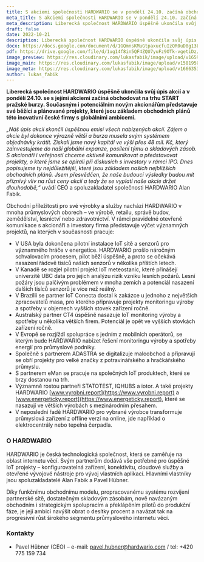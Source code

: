 ```yaml
---
title: S akciemi společnosti HARDWARIO se v pondělí 24.10. začíná obchodovat na trhu START pražské burzy
meta_title: S akciemi společnosti HARDWARIO se v pondělí 24.10. začíná obchodovat na trhu START pražské burzy, firma představila běžící a plánované IoT projekty
meta_description: Liberecká společnost HARDWARIO úspěšně ukončila svůj úpis akcií a v pondělí 24.10. se s jejími akciemi začíná obchodovat na trhu START pražské burzy. Současným i potenciálním novým akcionářům představuje své běžící a plánované projekty, které jsou základem obchodních plánů této inovativní české firmy s globálními ambicemi.
draft: false
date: 2022-10-21
description: Liberecká společnost HARDWARIO úspěšně ukončila svůj úpis akcií a v pondělí 24.10. se s jejími akciemi začíná obchodovat na trhu START pražské burzy. Současným i potenciálním novým akcionářům představuje své běžící a plánované projekty, které jsou základem obchodních plánů této inovativní české firmy s globálními ambicemi.
docx: https://docs.google.com/document/d/1GQmnsKMuGtpaxucfuIzQR0uD8g13Lk8N/edit?usp=sharing&ouid=100979526148034723712&rtpof=true&sd=true
pdf: https://drive.google.com/file/d/1ug14f8in5QF4ZQU7yuFz9OTk-vgetiDz/view?usp=sharing
image_preview: https://res.cloudinary.com/lukasfabik/image/upload/v1659092017/press/AlanFabik_PavelHubner-1.jpg
image_main: https://res.cloudinary.com/lukasfabik/image/upload/v1581950249/blog/wide_placeholder.jpg
image_meta: https://res.cloudinary.com/lukasfabik/image/upload/v1666353099/press/2022-10-21-ipo.png
author: lukas_fabik
---
```


**Liberecká společnost HARDWARIO úspěšně ukončila svůj úpis akcií a v pondělí 24.10. se s jejími akciemi začíná obchodovat na trhu START pražské burzy. Současným i potenciálním novým akcionářům představuje své běžící a plánované projekty, které jsou základem obchodních plánů této inovativní české firmy s globálními ambicemi.**

*„Náš úpis akcií skončil úspěšnou emisí všech nabízených akcií. Zájem o akcie byl dokonce výrazně větší a burza musela svým systémem objednávky krátit. Získali jsme nový kapitál ve výši přes 48 mil. Kč, který zainvestujeme do naší globální expanze, posílení týmu a skladových zásob. S akcionáři i veřejností chceme aktivně komunikovat a představovat projekty, o které jsme se opírali při diskusích s investory v rámci IPO. Dnes popisujeme ty nejdůležitější, které jsou základem našich nejbližších obchodních plánů. Jsem přesvědčen, že naše budoucí výsledky budou mít příznivý vliv na růst ceny akcií a tedy že se vyplatí naše akcie držet dlouhodobě,“* uvádí CEO a spoluzakladatel společnosti HARDWARIO Alan Fabik.

Obchodní příležitosti pro své výrobky a služby nachází HARDWARIO v mnoha průmyslových oborech – ve výrobě, retailu, správě budov, zemědělství, lesnictví nebo zdravotnictví. V rámci pravidelné otevřené komunikace s akcionáři a investory firma představuje výčet významných projektů, na kterých v současnosti pracuje:

* V USA byla dokončena pilotní instalace IoT sítě a senzorů pro významného hráče v energetice. HARDWARIO prošlo náročným schvalovacím procesem, pilot běží úspěšně, a proto se očekává nasazení řádově tisíců našich senzorů v několika příštích letech.
* V Kanadě se rozjel pilotní projekt IoT meteostanic, které přinášejí univerzitě UBC data pro jejich analýzu rizik vzniku lesních požárů. Lesní požáry jsou palčivým problémem v mnoha zemích a potenciál nasazení dalších tisíců senzorů je více než reálný.
* V Brazílii se partner IoT Conecta dostal k zakázce u jednoho z největších zpracovatelů masa, pro kterého připravuje projekty monitoringu výroby a spotřeby v objemech vyšších stovek zařízení ročně.
* Australský partner CT4 úspěšně nasazuje IoT monitoring výroby a spotřeby u několika větších firem. Potenciál je opět ve vyšších stovkách zařízení ročně.
* V Evropě se rozjíždí spolupráce s jedním z mobilních operátorů, se kterým bude HARDWARIO nabízet řešení monitoringu výroby a spotřeby energií pro průmyslové podniky.
* Společně s partnerem ADASTRA se digitalizuje maloobchod a připravují se obří projekty pro velké značky z potravinářského a hračkářského průmyslu.
* S partnerem eMan se pracuje na společných IoT produktech, které se brzy dostanou na trh.
* Významně rostou partneři STATOTEST, IQHUBS a iotor. A také projekty HARDWARIO [www.vyrobni.report](https://www.vyrobni.report) a [www.energeticky.report](https://www.energeticky.report), které se nasazují ve větších výrobách s mezinárodním přesahem.
* V neposlední řadě HARDWARIO pro vybrané výrobce transformuje průmyslová zařízení z offline verzí na online, jde například o elektrocentrály nebo tepelná čerpadla.

### O HARDWARIO

HARDWARIO je česká technologická společnost, která se zaměřuje na oblast internetu věcí. Svým partnerům dodává vše potřebné pro úspěšné IoT projekty – konfigurovatelná zařízení, konektivitu, cloudové služby a otevřené vývojové nástroje pro vývoj vlastních aplikací. Hlavními vlastníky jsou spoluzakladatelé Alan Fabik a Pavel Hübner.

Díky funkčnímu obchodnímu modelu, propracovanému systému rozvíjení partnerské sítě, dostatečným skladovým zásobám, nově navázaným obchodním i strategickým spolupracím a překlápěním pilotů do produkční fáze, je její ambicí navýšit obrat o desítky procent a navázat tak na progresivní růst širokého segmentu průmyslového internetu věcí.


### Kontakty

- Pavel Hübner (CEO) – e-mail: pavel.hubner@hardwario.com / tel: +420 775 159 734

